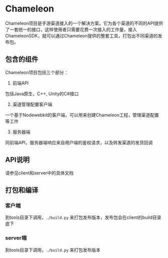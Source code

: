 # Chameleon

Chameleon项目是手游渠道接入的一个解决方案。它为各个渠道的不同的API提供了一套统一的接口，这样使用者只需要花费一次接入的工作量，接入ChameleonSDK，就可以通过Chameleon提供的整套工具，打包出不同渠道的发布包。

## 包含的组件
Chameleon项目包括三个部分：
1. 前端API

包括Java原生，C++, Unity的C#接口

2. 渠道管理配置客户端

一个基于Nodewebkit的客户端，可以用来创建Chameleon工程，管理渠道配置等工作

3. 服务器端

同前端API，服务器端响应来自用户端的鉴权请求，以及转发渠道的发货回调

## API说明
请参见client和server中的具体文档

## 打包和编译

### 客户端

到tools目录下调用，```./build.py``` 来打包发布版本，发布包会在client的build目录底下

### server端
到tools目录下调用，```./build.py``` 来打包发布版本


